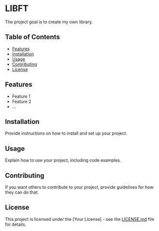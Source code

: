 # LIBFT

The project goal is to create my own library.

## Table of Contents
- [Features](#features)
- [Installation](#installation)
- [Usage](#usage)
- [Contributing](#contributing)
- [License](#license)

## Features

- Feature 1
- Feature 2
- ...

## Installation

Provide instructions on how to install and set up your project.

## Usage

Explain how to use your project, including code examples.

## Contributing

If you want others to contribute to your project, provide guidelines for how they can do that.

## License

This project is licensed under the [Your License] - see the [LICENSE.md](LICENSE.md) file for details.
